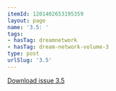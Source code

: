 ```yaml
---
itemId: 1201402653195359
layout: page
name: '3.5: '
tags:
- hasTag: dreamnetwork
- hasTag: dream-network-volume-3
type: post
urlSlug: '3.5'
---
```

<a href="files/pdfs/Volume_3/3.5-The-Dream-Network_Volume-3_No-5.pdf" download="">Download issue 3.5</a>